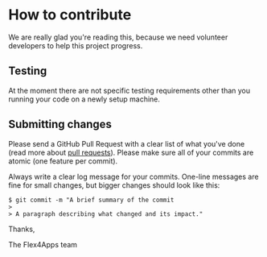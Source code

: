 # How to contribute

We are really glad you're reading this, because we need volunteer developers to help this project progress.

## Testing

At the moment there are not specific testing requirements other than you running your code on a newly setup machine.


## Submitting changes

Please send a GitHub Pull Request with a clear list of what you've done (read more about [pull requests](http://help.github.com/pull-requests/)). Please  make sure all of your commits are atomic (one feature per commit).

Always write a clear log message for your commits. One-line messages are fine for small changes, but bigger changes should look like this:

    $ git commit -m "A brief summary of the commit
    >
    > A paragraph describing what changed and its impact."

Thanks,

The Flex4Apps team
